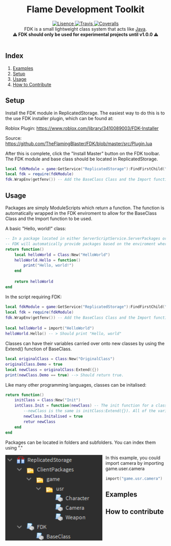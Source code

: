 <h1 align="center">Flame Development Toolkit</h1>
<div align="center">
	<a href="https://github.com/TheFlamingBlaster/FDK/tree/master/LICENSE">
		<img src="https://img.shields.io/badge/License-Apache%202.0-brightgreen.svg?style=flat-square" alt="Lisence" />
	</a>
	<a href="https://travis-ci.com/TheFlamingBlaster/FDK">
		<img src="https://img.shields.io/travis/com/TheFlamingBlaster/FDK.svg?style=flat-square" alt="Travis" />
	</a>
	<a href="https://coveralls.io/github/TheFlamingBlaster/FDK?branch=master">
		<img src="https://img.shields.io/coveralls/github/TheFlamingBlaster/FDK.svg?style=flat-square" alt="Coveralls" />
	</a>
</div>

<div align="center">
	FDK is a small lightweight class system that acts like <a href="https://docs.oracle.com/en/">Java</a>.
</div>

<div align="center">
	<b>⚠️ FDK should only be used for experimental projects until v1.0.0 ⚠️</b>
</div>

<div>&nbsp;</div>

## Index

1. [Examples](#examples)
2. [Setup](#Setup)
3. [Usage](#usage)
4. [How to Contribute](#how-to-contribute)

## Setup
Install the FDK module in ReplicatedStorage. The easiest way to do this is to the use FDK installer plugin, which can be found at:

Roblox Plugin: https://www.roblox.com/library/3410089003/FDK-Installer

Source: https://github.com/TheFlamingBlaster/FDK/blob/master/src/Plugin.lua

After this is complete, click the "Install Master" button on the FDK toolbar.
The FDK module and base class should be located in ReplicatedStorage.

```lua
local fdkModule = game:GetService("ReplicatedStorage"):FindFirstChild("FDK")
local fdk = require(fdkModule)
fdk.WrapEnv(getfenv()) -- Add the BaseClass Class and the Import function into the current enviroment.
```

## Usage
Packages are simply ModuleScripts which return a function. The function is automatically wrapped in the FDK enviroment to allow for the BaseClass Class and the Import function to be used.

A basic "Hello, world!" class:
```lua
-- In a package located in either ServerScriptService.ServerPackages or ReplicatedStorage.ClientPackages
-- FDK will automatically provide packages based on the enviroment where the module is running.
return function() 
	local helloWorld = Class:New("HelloWorld")
	helloWorld.Hello = function()
		print("Hello, world!")
	end

	return helloWorld
end

```
In the script requiring FDK:

```lua
local fdkModule = game:GetService("ReplicatedStorage"):FindFirstChild("FDK")
local fdk = require(fdkModule)
fdk.WrapEnv(getfenv()) -- Add the BaseClass Class and the Import function into the current enviroment.

local helloWorld = import("HelloWorld")
helloWorld.Hello() -- > Should print "Hello, world"
```

Classes can have their variables carried over onto new classes by using the Extend() function of BaseClass.

```lua
local originalClass = Class:New("OriginalClass")
originalClass.Demo = true
local newClass = originalClass:Extend({})
print(newClass.Demo == true) --> Should return true.
```

Like many other programming languages, classes can be initalised:

```lua
return function() 
	initClass = Class:New("Init")
	intClass.Init = function(newClass) -- The init function for a class is the same as the name of the class.
		--newClass is the same is initClass:Extend({}). All of the variables added to the proto class are carried over into the new class
		newClass.Initalised = true
		retur newClass
	end
end
```

Packages can be located in folders and subfolders. You can index them using "."

<img src="/images/FolderStructure.png"
     alt="Folder Structure"
     style="float: left; margin-right: 10px;" />

In this example, you could import camera by importing game.user.camera
```lua
import("game.usr.camera")
```
## Examples

## How to contribute
